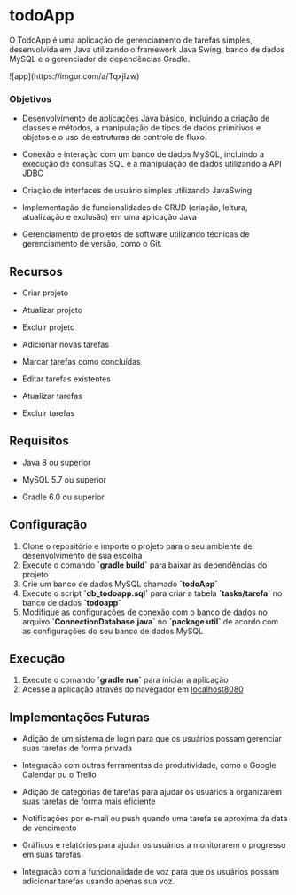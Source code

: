 <h1>todoApp</h1>
    <p>O TodoApp é uma aplicação de gerenciamento de tarefas simples, desenvolvida em Java utilizando o framework Java Swing, banco de dados MySQL e o gerenciador de dependências Gradle.</p>
   ![app](https://imgur.com/a/TqxjIzw)
    <h3>Objetivos</h3>
    <ul><li>Desenvolvimento de aplicações Java básico, incluindo a criação de classes e métodos, a manipulação de tipos de dados primitivos e objetos e o uso de estruturas de controle de fluxo.</ul></li>
    <ul><li>Conexão e interação com um banco de dados MySQL, incluindo a execução de consultas SQL e a manipulação de dados utilizando a API JDBC</ul></li>
    <ul><li>Criação de interfaces de usuário simples utilizando JavaSwing</ul></li>
    <ul><li>Implementação de funcionalidades de CRUD (criação, leitura, atualização e exclusão) em uma aplicação Java</ul></li>
    <ul><li>Gerenciamento de projetos de software utilizando técnicas de gerenciamento de versão, como o Git.</ul></li>
  <h2>Recursos</h2>
  <ul><li>Criar projeto</ul></li>
  <ul><li>Atualizar projeto</ul></li>
  <ul><li>Excluir projeto</ul></li>
    <ul><li>Adicionar novas tarefas</ul></li>
    <ul><li>Marcar tarefas como concluídas</ul></li>
    <ul><li>Editar tarefas existentes</ul></li>
    <ul><li>Atualizar tarefas</ul></li>
    <ul><li>Excluir tarefas</ul></li>
    <h2>Requisitos</h2>
    <ul><li>Java 8 ou superior</ul></li>
    <ul><li>MySQL 5.7 ou superior</ul></li>
    <ul><li>Gradle 6.0 ou superior</ul></li>
    <h2>Configuração</h2>
    <ol>
        <li>Clone o repositório e importe o projeto para o seu ambiente de desenvolvimento de sua escolha</li>
        <li>Execute o comando <strong>`gradle build`</strong> para baixar as dependências do projeto</li>
        <li>Crie um banco de dados MySQL chamado <strong>`todoApp`</strong></li>
        <li>Execute o script <strong>`db_todoapp.sql`</strong> para criar a tabela <strong>`tasks/tarefa`</strong> no banco de dados <strong>`todoapp`</strong></li>
        <li>Modifique as configurações de conexão com o banco de dados no arquivo <strong>`ConnectionDatabase.java`</strong> no <strong>`package util`</strong> de acordo com as configurações do seu banco de dados MySQL</li>
    </ol>
     <h2>Execução</h2> 
    <ol>
        <li>Execute o comando <strong>`gradle run`</strong> para iniciar a aplicação</li>
        <li>Acesse a aplicação através do navegador em <a href="[url](http://localhost:8080)">localhost8080</a></li>
    </ol>
    <h2>Implementações Futuras</h2>

<ul>
    <li>Adição de um sistema de login para que os usuários possam gerenciar suas tarefas de forma privada</li>
</ul> 
<ul>
    <li>Integração com outras ferramentas de produtividade, como o Google Calendar ou o Trello</li>
</ul>
<ul>
    <li>Adição de categorias de tarefas para ajudar os usuários a organizarem suas tarefas de forma mais eficiente</li>
</ul>
<ul>
    <li>Notificações por e-mail ou push quando uma tarefa se aproxima da data de vencimento </li>
</ul>
    <ul><li>Gráficos e relatórios para ajudar os usuários a monitorarem o progresso em suas tarefas</li>
</ul>
<ul>
    <li>Integração com a funcionalidade de voz para que os usuários possam adicionar tarefas usando apenas sua voz.</li>
</ul>
